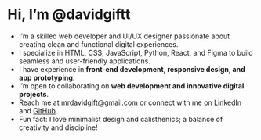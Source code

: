 #  Hi, I’m @davidgiftt  

-  I’m a skilled web developer and UI/UX designer passionate about creating clean and functional digital experiences.  
-  I specialize in HTML, CSS, JavaScript, Python, React, and Figma to build seamless and user-friendly applications.  
-  I have experience in **front-end development, responsive design, and app prototyping**.  
-  I’m open to collaborating on **web development and innovative digital projects**.  
-  Reach me at mrdavidgift@gmail.com or connect with me on [LinkedIn](#) and [GitHub](#).  
-  Fun fact: I love minimalist design and calisthenics; a balance of creativity and discipline!
